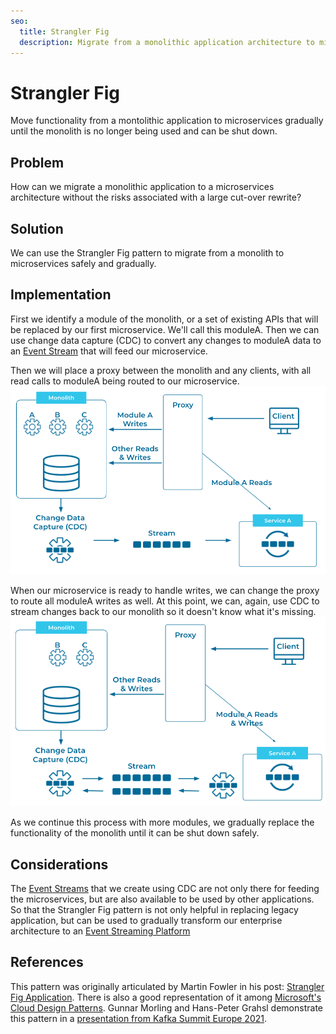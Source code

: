 ```yaml
---
seo:
  title: Strangler Fig
  description: Migrate from a monolithic application architecture to microservices in a controlled, step-by-step fashion using CDC and event streams.
---
```


# Strangler Fig
Move functionality from a montolithic application to microservices gradually until the monolith is no longer being used and can be shut down.

## Problem
How can we migrate a monolithic application to a microservices architecture without the risks associated with a large cut-over rewrite?

## Solution

We can use the Strangler Fig pattern to migrate from a monolith to microservices safely and gradually.

## Implementation

First we identify a module of the monolith, or a set of existing APIs that will be replaced by our first microservice. We'll call this moduleA. Then we can use change data capture (CDC) to convert any changes to moduleA data to an [Event Stream](../event-stream/event-stream.md) that will feed our microservice. 

Then we will place a proxy between the monolith and any clients, with all read calls to moduleA being routed to our microservice. 
![strangler-fig](../img/strangler-fig-a.png)

When our microservice is ready to handle writes, we can change the proxy to route all moduleA writes as well.  At this point, we can, again, use CDC to stream changes back to our monolith so it doesn't know what it's missing. 
![strangler-fig](../img/strangler-fig-b.png)

As we continue this process with more modules, we gradually replace the functionality of the monolith until it can be shut down safely. 

## Considerations

The [Event Streams](../event-stream/event-stream.md) that we create using CDC are not only there for feeding the microservices, but are also available to be used by other applications. So that the Strangler Fig pattern is not only helpful in replacing legacy application, but can be used to gradually transform our enterprise architecture to an [Event Streaming Platform]()


## References

This pattern was originally articulated by Martin Fowler in his post: [Strangler Fig Application](https://martinfowler.com/bliki/StranglerFigApplication.html).  There is also a good representation of it among [Microsoft's Cloud Design Patterns](https://docs.microsoft.com/en-us/azure/architecture/patterns/strangler-fig). Gunnar Morling and Hans-Peter Grahsl demonstrate this pattern in a [presentation from Kafka Summit Europe 2021](https://www.confluent.io/events/kafka-summit-europe-2021/advanced-change-data-streaming-patterns-in-distributed-systems/).



